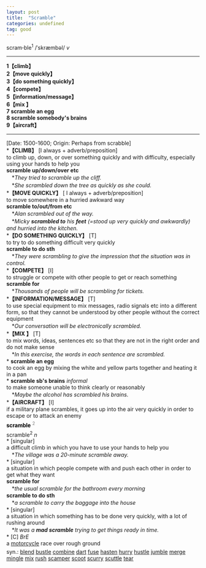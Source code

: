 ```yaml
---
layout: post
title:  "Scramble"
categories: undefined
tag: good
---
```

<DIV style="MARGIN: 0px 0px 5px">scram<B>·</B>ble<SUP>1</SUP> /ˈskræmbəl/ <I>v</I> 
<HR>
<B>1【climb】</B><BR><B>2【move quickly】</B><BR><B>3【do something quickly】</B><BR><B>4【compete】</B><BR><B>5【information/message】</B><BR><B>6【mix 】</B><BR><B>7 scramble an egg</B><BR><B>8 scramble somebody's brains</B><BR><B>9【aircraft】</B>
<HR>
[Date: 1500-1600; Origin: Perhaps from scrabble]<BR>*<B>【CLIMB】</B> [I always + adverb/preposition]<BR>to climb up, down, or over something quickly and with difficulty, especially using your hands to help you<BR><B>scramble up/down/over etc</B><BR>　*<I>They tried to scramble up the cliff.</I><BR>　*<I>She scrambled down the tree as quickly as she could.</I><BR>*<B>【MOVE QUICKLY】</B> [ I always + adverb/preposition]<BR>to move somewhere in a hurried awkward way<BR><B>scramble to/out/from etc</B><BR>　*<I>Alan scrambled out of the way.</I><BR>　*<I>Micky <B>scrambled to</B> his <B>feet</B> (=stood up very quickly and awkwardly) and hurried into the kitchen.</I><BR>*<B>【DO SOMETHING QUICKLY】</B> [T]<BR>to try to do something difficult very quickly<BR><B>scramble to do sth</B><BR>　*<I>They were scrambling to give the impression that the situation was in control.</I><BR>*<B>【COMPETE】</B> [I]<BR>to struggle or compete with other people to get or reach something<BR><B>scramble for</B><BR>　*<I>Thousands of people will be scrambling for tickets.</I><BR>*<B>【INFORMATION/MESSAGE】</B> [T]<BR>to use special equipment to mix messages, radio signals etc into a different form, so that they cannot be understood by other people without the correct equipment<BR>　*<I>Our conversation will be electronically scrambled.</I><BR>*<B>【MIX 】</B> [T]<BR>to mix words, ideas, sentences etc so that they are not in the right order and do not make sense<BR>　*<I>In this exercise, the words in each sentence are scrambled.</I><BR>* <B>scramble an egg</B><BR>to cook an egg by mixing the white and yellow parts together and heating it in a pan<BR>* <B>scramble sb's brains</B> <I>informal</I> <BR>to make someone unable to think clearly or reasonably<BR>　*<I>Maybe the alcohol has scrambled his brains.</I><BR>*<B>【AIRCRAFT】</B> [I]<BR>if a military plane scrambles, it goes up into the air very quickly in order to escape or to attack an enemy</DIV>
<DIV style="COLOR: #808080; MARGIN: 0px 0px 5px; LINE-HEIGHT: normal"><SPAN style="FONT-SIZE: 10.5pt; COLOR: #000000; LINE-HEIGHT: normal"><B>scramble</B></SPAN> <SUP style="FONT-SIZE: 83%; LINE-HEIGHT: normal">2</SUP> </DIV>
<DIV style="MARGIN: 0px 0px 5px">scramble<SUP>2</SUP> <I>n</I> <BR>* [singular] <BR>a difficult climb in which you have to use your hands to help you<BR>　*<I>The village was a 20-minute scramble away.</I><BR>* [singular] <BR>a situation in which people compete with and push each other in order to get what they want<BR><B>scramble for</B><BR>　*<I>the usual scramble for the bathroom every morning</I><BR><B>scramble to do sth</B><BR>　*<I>a scramble to carry the baggage into the house</I><BR>* [singular] <BR>a situation in which something has to be done very quickly, with a lot of rushing around<BR>　*<I>It was a <B>mad scramble</B> trying to get things ready in time.</I><BR>* [C] <I>BrE</I> <BR>a <A href="{{ site.baseurl }}/motorcycle"><U>motorcycle</U></A> race over rough ground</DIV>
<DIV style="MARGIN: 0px 0px 5px">
<DIV style="MARGIN: 4px 0px">syn.: <A href="{{ site.baseurl }}/blend"><U>blend</U></A> <A href="{{ site.baseurl }}/bustle"><U>bustle</U></A> <A href="{{ site.baseurl }}/combine"><U>combine</U></A> <A href="{{ site.baseurl }}/dart"><U>dart</U></A> <A href="{{ site.baseurl }}/fuse"><U>fuse</U></A> <A href="{{ site.baseurl }}/hasten"><U>hasten</U></A> <A href="{{ site.baseurl }}/hurry"><U>hurry</U></A> <A href="{{ site.baseurl }}/hustle"><U>hustle</U></A> <A href="{{ site.baseurl }}/jumble"><U>jumble</U></A> <A href="{{ site.baseurl }}/merge"><U>merge</U></A> <A href="{{ site.baseurl }}/mingle"><U>mingle</U></A> <A href="{{ site.baseurl }}/mix"><U>mix</U></A> <A href="{{ site.baseurl }}/rush"><U>rush</U></A> <A href="{{ site.baseurl }}/scamper"><U>scamper</U></A> <A href="{{ site.baseurl }}/scoot"><U>scoot</U></A> <A href="{{ site.baseurl }}/scurry"><U>scurry</U></A> <A href="{{ site.baseurl }}/scuttle"><U>scuttle</U></A> <A href="{{ site.baseurl }}/tear"><U>tear</U></A></DIV></DIV>
